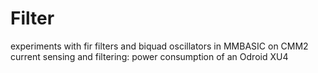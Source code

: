# Filter

experiments with fir filters and biquad oscillators in MMBASIC on CMM2
current sensing and filtering: power consumption of an Odroid XU4

